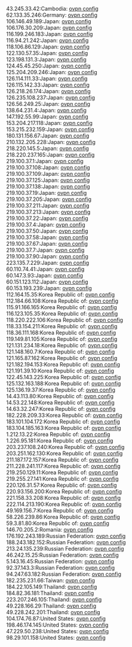 43.245.33.42:Cambodia: [ovpn config](vpn/43_245_33_42.ovpn)  
62.133.35.246:Germany: [ovpn config](vpn/62_133_35_246.ovpn)  
106.146.49.189:Japan: [ovpn config](vpn/106_146_49_189.ovpn)  
106.176.30.209:Japan: [ovpn config](vpn/106_176_30_209.ovpn)  
116.199.246.183:Japan: [ovpn config](vpn/116_199_246_183.ovpn)  
116.94.21.242:Japan: [ovpn config](vpn/116_94_21_242.ovpn)  
118.106.86.129:Japan: [ovpn config](vpn/118_106_86_129.ovpn)  
122.130.57.35:Japan: [ovpn config](vpn/122_130_57_35.ovpn)  
123.198.131.3:Japan: [ovpn config](vpn/123_198_131_3.ovpn)  
124.45.45.250:Japan: [ovpn config](vpn/124_45_45_250.ovpn)  
125.204.209.246:Japan: [ovpn config](vpn/125_204_209_246.ovpn)  
126.114.111.33:Japan: [ovpn config](vpn/126_114_111_33.ovpn)  
126.115.142.33:Japan: [ovpn config](vpn/126_115_142_33.ovpn)  
126.218.26.174:Japan: [ovpn config](vpn/126_218_26_174.ovpn)  
126.235.108.237:Japan: [ovpn config](vpn/126_235_108_237.ovpn)  
126.56.249.25:Japan: [ovpn config](vpn/126_56_249_25.ovpn)  
138.64.231.4:Japan: [ovpn config](vpn/138_64_231_4.ovpn)  
147.192.55.99:Japan: [ovpn config](vpn/147_192_55_99.ovpn)  
153.204.217.118:Japan: [ovpn config](vpn/153_204_217_118.ovpn)  
153.215.232.159:Japan: [ovpn config](vpn/153_215_232_159.ovpn)  
180.131.156.67:Japan: [ovpn config](vpn/180_131_156_67.ovpn)  
210.132.205.228:Japan: [ovpn config](vpn/210_132_205_228.ovpn)  
218.220.145.5:Japan: [ovpn config](vpn/218_220_145_5.ovpn)  
218.220.237.165:Japan: [ovpn config](vpn/218_220_237_165.ovpn)  
219.100.37.1:Japan: [ovpn config](vpn/219_100_37_1.ovpn)  
219.100.37.108:Japan: [ovpn config](vpn/219_100_37_108.ovpn)  
219.100.37.109:Japan: [ovpn config](vpn/219_100_37_109.ovpn)  
219.100.37.125:Japan: [ovpn config](vpn/219_100_37_125.ovpn)  
219.100.37.138:Japan: [ovpn config](vpn/219_100_37_138.ovpn)  
219.100.37.19:Japan: [ovpn config](vpn/219_100_37_19.ovpn)  
219.100.37.205:Japan: [ovpn config](vpn/219_100_37_205.ovpn)  
219.100.37.211:Japan: [ovpn config](vpn/219_100_37_211.ovpn)  
219.100.37.213:Japan: [ovpn config](vpn/219_100_37_213.ovpn)  
219.100.37.22:Japan: [ovpn config](vpn/219_100_37_22.ovpn)  
219.100.37.4:Japan: [ovpn config](vpn/219_100_37_4.ovpn)  
219.100.37.50:Japan: [ovpn config](vpn/219_100_37_50.ovpn)  
219.100.37.58:Japan: [ovpn config](vpn/219_100_37_58.ovpn)  
219.100.37.67:Japan: [ovpn config](vpn/219_100_37_67.ovpn)  
219.100.37.7:Japan: [ovpn config](vpn/219_100_37_7.ovpn)  
219.100.37.90:Japan: [ovpn config](vpn/219_100_37_90.ovpn)  
223.135.7.229:Japan: [ovpn config](vpn/223_135_7_229.ovpn)  
60.110.74.41:Japan: [ovpn config](vpn/60_110_74_41.ovpn)  
60.147.3.93:Japan: [ovpn config](vpn/60_147_3_93.ovpn)  
60.151.123.112:Japan: [ovpn config](vpn/60_151_123_112.ovpn)  
60.153.193.239:Japan: [ovpn config](vpn/60_153_193_239.ovpn)  
112.164.15.35:Korea Republic of: [ovpn config](vpn/112_164_15_35.ovpn)  
112.184.66.108:Korea Republic of: [ovpn config](vpn/112_184_66_108.ovpn)  
115.91.166.165:Korea Republic of: [ovpn config](vpn/115_91_166_165.ovpn)  
116.123.105.35:Korea Republic of: [ovpn config](vpn/116_123_105_35.ovpn)  
118.220.222.106:Korea Republic of: [ovpn config](vpn/118_220_222_106.ovpn)  
118.33.154.211:Korea Republic of: [ovpn config](vpn/118_33_154_211.ovpn)  
118.36.111.168:Korea Republic of: [ovpn config](vpn/118_36_111_168.ovpn)  
119.149.81.105:Korea Republic of: [ovpn config](vpn/119_149_81_105.ovpn)  
121.131.234.18:Korea Republic of: [ovpn config](vpn/121_131_234_18.ovpn)  
121.148.160.7:Korea Republic of: [ovpn config](vpn/121_148_160_7.ovpn)  
121.165.87.162:Korea Republic of: [ovpn config](vpn/121_165_87_162.ovpn)  
121.182.194.153:Korea Republic of: [ovpn config](vpn/121_182_194_153.ovpn)  
121.191.39.10:Korea Republic of: [ovpn config](vpn/121_191_39_10.ovpn)  
122.45.143.225:Korea Republic of: [ovpn config](vpn/122_45_143_225.ovpn)  
125.132.163.188:Korea Republic of: [ovpn config](vpn/125_132_163_188.ovpn)  
125.136.19.37:Korea Republic of: [ovpn config](vpn/125_136_19_37.ovpn)  
14.43.113.80:Korea Republic of: [ovpn config](vpn/14_43_113_80.ovpn)  
14.53.22.148:Korea Republic of: [ovpn config](vpn/14_53_22_148.ovpn)  
14.63.32.247:Korea Republic of: [ovpn config](vpn/14_63_32_247.ovpn)  
182.228.209.33:Korea Republic of: [ovpn config](vpn/182_228_209_33.ovpn)  
183.101.104.172:Korea Republic of: [ovpn config](vpn/183_101_104_172.ovpn)  
183.104.185.163:Korea Republic of: [ovpn config](vpn/183_104_185_163.ovpn)  
1.212.13.22:Korea Republic of: [ovpn config](vpn/1_212_13_22.ovpn)  
1.226.95.181:Korea Republic of: [ovpn config](vpn/1_226_95_181.ovpn)  
203.237.108.240:Korea Republic of: [ovpn config](vpn/203_237_108_240.ovpn)  
203.251.162.130:Korea Republic of: [ovpn config](vpn/203_251_162_130.ovpn)  
211.187.172.157:Korea Republic of: [ovpn config](vpn/211_187_172_157.ovpn)  
211.228.241.117:Korea Republic of: [ovpn config](vpn/211_228_241_117.ovpn)  
219.250.129.11:Korea Republic of: [ovpn config](vpn/219_250_129_11.ovpn)  
219.255.27.141:Korea Republic of: [ovpn config](vpn/219_255_27_141.ovpn)  
220.126.31.57:Korea Republic of: [ovpn config](vpn/220_126_31_57.ovpn)  
220.93.156.200:Korea Republic of: [ovpn config](vpn/220_93_156_200.ovpn)  
221.158.33.208:Korea Republic of: [ovpn config](vpn/221_158_33_208.ovpn)  
222.114.213.190:Korea Republic of: [ovpn config](vpn/222_114_213_190.ovpn)  
49.169.156.7:Korea Republic of: [ovpn config](vpn/49_169_156_7.ovpn)  
58.226.239.86:Korea Republic of: [ovpn config](vpn/58_226_239_86.ovpn)  
59.3.81.80:Korea Republic of: [ovpn config](vpn/59_3_81_80.ovpn)  
146.70.205.2:Romania: [ovpn config](vpn/146_70_205_2.ovpn)  
176.192.243.189:Russian Federation: [ovpn config](vpn/176_192_243_189.ovpn)  
188.243.182.152:Russian Federation: [ovpn config](vpn/188_243_182_152.ovpn)  
213.24.135.239:Russian Federation: [ovpn config](vpn/213_24_135_239.ovpn)  
46.242.15.25:Russian Federation: [ovpn config](vpn/46_242_15_25.ovpn)  
5.143.16.45:Russian Federation: [ovpn config](vpn/5_143_16_45.ovpn)  
92.37.143.3:Russian Federation: [ovpn config](vpn/92_37_143_3.ovpn)  
94.247.63.182:Russian Federation: [ovpn config](vpn/94_247_63_182.ovpn)  
182.235.231.66:Taiwan: [ovpn config](vpn/182_235_231_66.ovpn)  
184.22.105.149:Thailand: [ovpn config](vpn/184_22_105_149.ovpn)  
184.82.36.181:Thailand: [ovpn config](vpn/184_82_36_181.ovpn)  
223.207.246.105:Thailand: [ovpn config](vpn/223_207_246_105.ovpn)  
49.228.166.29:Thailand: [ovpn config](vpn/49_228_166_29.ovpn)  
49.228.242.201:Thailand: [ovpn config](vpn/49_228_242_201.ovpn)  
104.174.76.87:United States: [ovpn config](vpn/104_174_76_87.ovpn)  
198.46.174.145:United States: [ovpn config](vpn/198_46_174_145.ovpn)  
47.229.50.238:United States: [ovpn config](vpn/47_229_50_238.ovpn)  
98.29.101.158:United States: [ovpn config](vpn/98_29_101_158.ovpn)  
